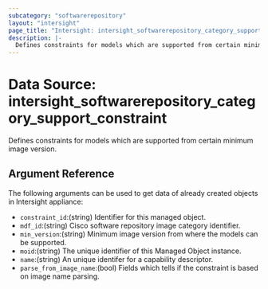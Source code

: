 ```yaml
---
subcategory: "softwarerepository"
layout: "intersight"
page_title: "Intersight: intersight_softwarerepository_category_support_constraint"
description: |-
  Defines constraints for models which are supported from certain minimum image version.
---
```


# Data Source: intersight_softwarerepository_category_support_constraint
Defines constraints for models which are supported from certain minimum image version.
## Argument Reference
The following arguments can be used to get data of already created objects in Intersight appliance:
* `constraint_id`:(string) Identifier for this managed object. 
* `mdf_id`:(string) Cisco software repository image category identifier. 
* `min_version`:(string) Minimum image version from where the models can be supported. 
* `moid`:(string) The unique identifier of this Managed Object instance. 
* `name`:(string) An unique identifer for a capability descriptor. 
* `parse_from_image_name`:(bool) Fields which tells if the constraint is based on image name parsing. 
